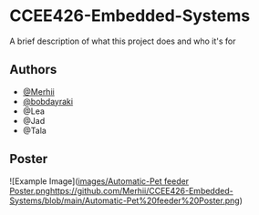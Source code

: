
# CCEE426-Embedded-Systems

A brief description of what this project does and who it's for


## Authors

- [@Merhii](https://github.com/Merhii)
- [@bobdayraki](https://github.com/bobdayraki)
- @Lea
- @Jad
- @Tala


## Poster
![Example Image]([images/Automatic-Pet feeder Poster.png](https://github.com/Merhii/CCEE426-Embedded-Systems/blob/main/Automatic-Pet%20feeder%20Poster.png)https://github.com/Merhii/CCEE426-Embedded-Systems/blob/main/Automatic-Pet%20feeder%20Poster.png)


